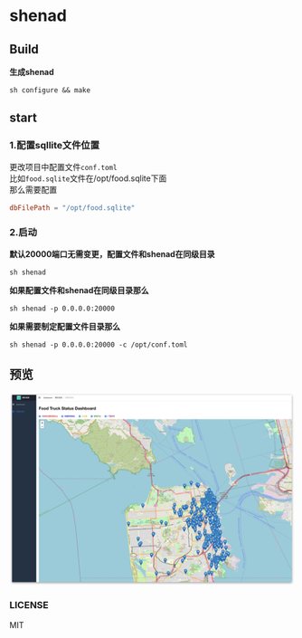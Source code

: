 # shenad

## Build
**生成shenad**
```
sh configure && make
```

## start
### 1.配置sqllite文件位置
更改项目中配置文件`conf.toml`  
比如`food.sqlite`文件在/opt/food.sqlite下面  
那么需要配置
```toml
dbFilePath = "/opt/food.sqlite"
```

### 2.启动
**默认20000端口无需变更，配置文件和shenad在同级目录**
```shell
sh shenad

```

**如果配置文件和shenad在同级目录那么**
```shell
sh shenad -p 0.0.0.0:20000

```

**如果需要制定配置文件目录那么**
```shell
sh shenad -p 0.0.0.0:20000 -c /opt/conf.toml
```
##  预览
![预览图片](https://github.com/br7roy/shenad/blob/master/preview.jpg)

### LICENSE  
MIT
